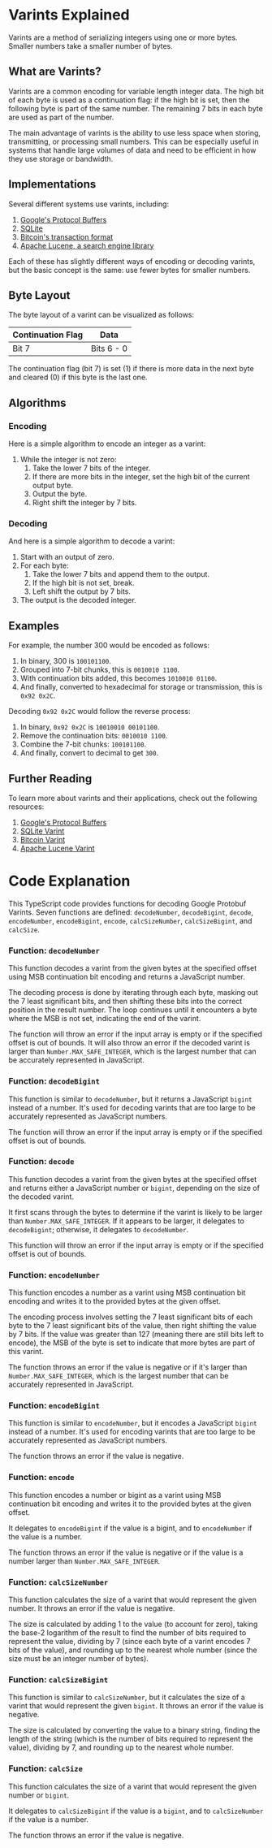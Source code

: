 # Varints Explained

Varints are a method of serializing integers using one or more bytes. Smaller
numbers take a smaller number of bytes.

## What are Varints?

Varints are a common encoding for variable length integer data. The high bit of
each byte is used as a continuation flag: if the high bit is set, then the
following byte is part of the same number. The remaining 7 bits in each byte are
used as part of the number.

The main advantage of varints is the ability to use less space when storing,
transmitting, or processing small numbers. This can be especially useful in
systems that handle large volumes of data and need to be efficient in how they
use storage or bandwidth.

## Implementations

Several different systems use varints, including:

1. [Google's Protocol Buffers](https://developers.google.com/protocol-buffers/docs/encoding#varints)
2. [SQLite](https://www.sqlite.org/src/doc/trunk/src/varint.c)
3. [Bitcoin's transaction format](https://learnmeabitcoin.com/technical/varint)
4. [Apache Lucene, a search engine library]((https://lucene.apache.org/core/8_0_0/core/org/apache/lucene/store/DataInput.html#readVInt--))

Each of these has slightly different ways of encoding or decoding varints, but
the basic concept is the same: use fewer bytes for smaller numbers.

## Byte Layout

The byte layout of a varint can be visualized as follows:

| Continuation Flag | Data       |
| ----------------- | ---------- |
| Bit 7             | Bits 6 - 0 |

The continuation flag (bit 7) is set (1) if there is more data in the next byte
and cleared (0) if this byte is the last one.

## Algorithms

### Encoding

Here is a simple algorithm to encode an integer as a varint:

1. While the integer is not zero:
   1. Take the lower 7 bits of the integer.
   2. If there are more bits in the integer, set the high bit of the current
      output byte.
   3. Output the byte.
   4. Right shift the integer by 7 bits.

### Decoding

And here is a simple algorithm to decode a varint:

1. Start with an output of zero.
2. For each byte:
   1. Take the lower 7 bits and append them to the output.
   2. If the high bit is not set, break.
   3. Left shift the output by 7 bits.
3. The output is the decoded integer.

## Examples

For example, the number 300 would be encoded as follows:

1. In binary, 300 is `100101100`.
2. Grouped into 7-bit chunks, this is `0010010 1100`.
3. With continuation bits added, this becomes `1010010 01100`.
4. And finally, converted to hexadecimal for storage or transmission, this is
   `0x92 0x2C`.

Decoding `0x92 0x2C` would follow the reverse process:

1. In binary, `0x92 0x2C` is `10010010 00101100`.
2. Remove the continuation bits: `0010010 1100`.
3. Combine the 7-bit chunks: `100101100`.
4. And finally, convert to decimal to get `300`.

## Further Reading

To learn more about varints and their applications, check out the following
resources:

1. [Google's Protocol Buffers](https://developers.google.com/protocol-buffers/docs/encoding#varints)
2. [SQLite Varint](https://www.sqlite.org/src/doc/trunk/src/varint.c)
3. [Bitcoin Varint](https://learnmeabitcoin.com/technical/varint)
4. [Apache Lucene Varint](https://lucene.apache.org/core/8_0_0/core/org/apache/lucene/store/DataInput.html#readVInt--)

# Code Explanation

This TypeScript code provides functions for decoding Google Protobuf Varints.
Seven functions are defined: `decodeNumber`, `decodeBigint`, `decode`,
`encodeNumber`, `encodeBigint`, `encode`, `calcSizeNumber`, `calcSizeBigint`,
and `calcSize`.

### Function: `decodeNumber`

This function decodes a varint from the given bytes at the specified offset
using MSB continuation bit encoding and returns a JavaScript number.

The decoding process is done by iterating through each byte, masking out the 7
least significant bits, and then shifting these bits into the correct position
in the result number. The loop continues until it encounters a byte where the
MSB is not set, indicating the end of the varint.

The function will throw an error if the input array is empty or if the specified
offset is out of bounds. It will also throw an error if the decoded varint is
larger than `Number.MAX_SAFE_INTEGER`, which is the largest number that can be
accurately represented in JavaScript.

### Function: `decodeBigint`

This function is similar to `decodeNumber`, but it returns a JavaScript `bigint`
instead of a number. It's used for decoding varints that are too large to be
accurately represented as JavaScript numbers.

The function will throw an error if the input array is empty or if the specified
offset is out of bounds.

### Function: `decode`

This function decodes a varint from the given bytes at the specified offset and
returns either a JavaScript number or `bigint`, depending on the size of the
decoded varint.

It first scans through the bytes to determine if the varint is likely to be
larger than `Number.MAX_SAFE_INTEGER`. If it appears to be larger, it delegates
to `decodeBigint`; otherwise, it delegates to `decodeNumber`.

This function will throw an error if the input array is empty or if the
specified offset is out of bounds.

### Function: `encodeNumber`

This function encodes a number as a varint using MSB continuation bit encoding
and writes it to the provided bytes at the given offset.

The encoding process involves setting the 7 least significant bits of each byte
to the 7 least significant bits of the value, then right shifting the value by 7
bits. If the value was greater than 127 (meaning there are still bits left to
encode), the MSB of the byte is set to indicate that more bytes are part of this
varint.

The function throws an error if the value is negative or if it's larger than
`Number.MAX_SAFE_INTEGER`, which is the largest number that can be accurately
represented in JavaScript.

### Function: `encodeBigint`

This function is similar to `encodeNumber`, but it encodes a JavaScript `bigint`
instead of a number. It's used for encoding varints that are too large to be
accurately represented as JavaScript numbers.

The function throws an error if the value is negative.

### Function: `encode`

This function encodes a number or bigint as a varint using MSB continuation bit
encoding and writes it to the provided bytes at the given offset.

It delegates to `encodeBigint` if the value is a bigint, and to `encodeNumber`
if the value is a number.

The function throws an error if the value is negative or if the value is a
number larger than `Number.MAX_SAFE_INTEGER`.

### Function: `calcSizeNumber`

This function calculates the size of a varint that would represent the given
number. It throws an error if the value is negative.

The size is calculated by adding 1 to the value (to account for zero), taking
the base-2 logarithm of the result to find the number of bits required to
represent the value, dividing by 7 (since each byte of a varint encodes 7 bits
of the value), and rounding up to the nearest whole number (since the size must
be an integer number of bytes).

### Function: `calcSizeBigint`

This function is similar to `calcSizeNumber`, but it calculates the size of a
varint that would represent the given `bigint`. It throws an error if the value
is negative.

The size is calculated by converting the value to a binary string, finding the
length of the string (which is the number of bits required to represent the
value), dividing by 7, and rounding up to the nearest whole number.

### Function: `calcSize`

This function calculates the size of a varint that would represent the given
number or `bigint`.

It delegates to `calcSizeBigint` if the value is a `bigint`, and to
`calcSizeNumber` if the value is a number.

The function throws an error if the value is negative.

